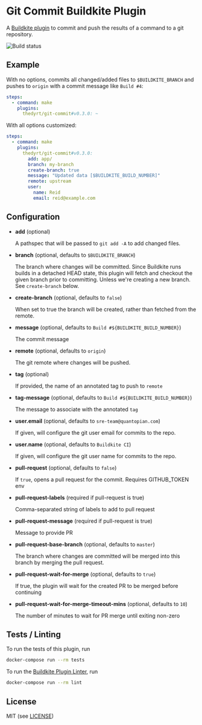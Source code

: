 # Git Commit Buildkite Plugin

A [Buildkite plugin](https://buildkite.com/docs/agent/v3/plugins) to commit and push the results of a command to a git repository.

![Build status](https://badge.buildkite.com/6ba53099446c9851ed9befdcd1c5c0f00990a072cea6b07f6c.svg)

## Example

With no options, commits all changed/added files to `$BUILDKITE_BRANCH` and pushes to `origin` with a commit message like `Build #4`:

```yml
steps:
  - command: make
    plugins:
      thedyrt/git-commit#v0.3.0: ~
```

With all options customized:

```yml
steps:
  - command: make
    plugins:
      thedyrt/git-commit#v0.3.0:
        add: app/
        branch: my-branch
        create-branch: true
        message: "Updated data [$BUILDKITE_BUILD_NUMBER]"
        remote: upstream
        user:
          name: Reid
          email: reid@example.com
```

## Configuration

- **add** (optional)

    A pathspec that will be passed to `git add -A` to add changed files.

- **branch** (optional, defaults to `$BUILDKITE_BRANCH`)

    The branch where changes will be committed. Since Buildkite runs builds in a detached HEAD state, this plugin will fetch and checkout the given branch prior to committing. Unless we're creating a new branch. See `create-branch` below.

- **create-branch** (optional, defaults to `false`)

    When set to true the branch will be created, rather than fetched from the remote.

- **message** (optional, defaults to `Build #${BUILDKITE_BUILD_NUMBER}`)

    The commit message

- **remote** (optional, defaults to `origin`)

    The git remote where changes will be pushed.

- **tag** (optional)

    If provided, the name of an annotated tag to push to `remote`

- **tag-message** (optional, defaults to `Build #${BUILDKITE_BUILD_NUMBER}`)

    The message to associate with the annotated `tag`

- **user.email** (optional, defaults to `sre-team@quantopian.com`)

    If given, will configure the git user email for commits to the repo.

- **user.name** (optional, defaults to `Buildkite CI`)

    If given, will configure the git user name for commits to the repo.

- **pull-request** (optional, defaults to `false`)

    If `true`, opens a pull request for the commit. Requires GITHUB_TOKEN env

- **pull-request-labels** (required if pull-request is true)

    Comma-separated string of labels to add to pull request

- **pull-request-message** (required if pull-request is true)

    Message to provide PR

- **pull-request-base-branch** (optional, defaults to `master`)

    The branch where changes are committed will be merged into this branch by
    merging the pull request.

- **pull-request-wait-for-merge** (optional, defaults to `true`)

    If true, the plugin will wait for the created PR to be merged before continuing

- **pull-request-wait-for-merge-timeout-mins** (optional, defaults to `10`)

    The number of minutes to wait for PR merge until exiting non-zero

## Tests / Linting

To run the tests of this plugin, run

```sh
docker-compose run --rm tests
```

To run the [Buildkite Plugin Linter](https://github.com/buildkite-plugins/buildkite-plugin-linter), run

```sh
docker-compose run --rm lint
```

## License

MIT (see [LICENSE](LICENSE))
